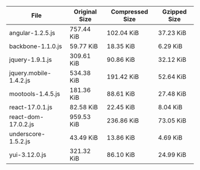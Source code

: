 | File | Original Size | Compressed Size | Gzipped Size |
| --- | --- | --- | --- |
| angular-1.2.5.js | 757.44 KiB | 102.04 KiB | 37.23 KiB |
| backbone-1.1.0.js | 59.77 KiB | 18.35 KiB | 6.29 KiB |
| jquery-1.9.1.js | 309.61 KiB | 90.86 KiB | 32.12 KiB |
| jquery.mobile-1.4.2.js | 534.38 KiB | 191.42 KiB | 52.64 KiB |
| mootools-1.4.5.js | 181.36 KiB | 88.61 KiB | 27.48 KiB |
| react-17.0.1.js | 82.58 KiB | 22.45 KiB | 8.04 KiB |
| react-dom-17.0.2.js | 959.53 KiB | 236.86 KiB | 73.05 KiB |
| underscore-1.5.2.js | 43.49 KiB | 13.86 KiB | 4.69 KiB |
| yui-3.12.0.js | 321.32 KiB | 86.10 KiB | 24.99 KiB |
